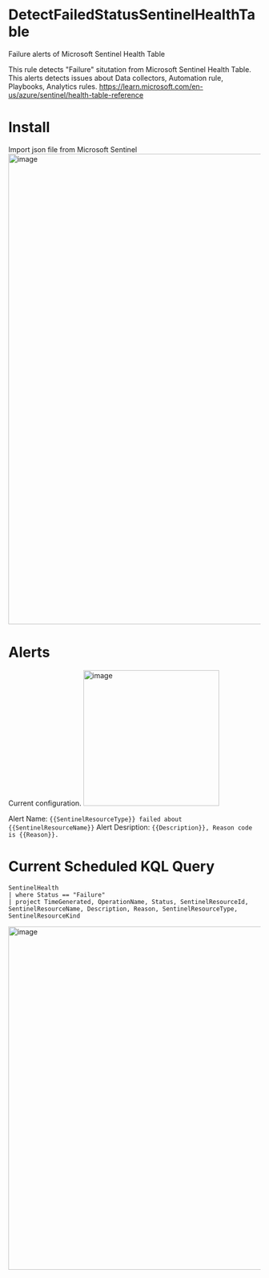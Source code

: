 # DetectFailedStatusSentinelHealthTable
Failure alerts of Microsoft Sentinel Health Table

This rule detects "Failure" situtation from Microsoft Sentinel Health Table. This alerts detects issues about Data collectors, Automation rule, Playbooks, Analytics rules.
https://learn.microsoft.com/en-us/azure/sentinel/health-table-reference

# Install
Import json file from Microsoft Sentinel
<img width="940" alt="image" src="https://github.com/hisashin0728/DetectFailedStatusSentinelHealthTable/assets/55295601/b1e3e004-7c3c-47c8-9645-e3e2e53efcec">

# Alerts
Current configuration.
<img width="271" alt="image" src="https://github.com/hisashin0728/DetectFailedStatusSentinelHealthTable/assets/55295601/998226a9-3a14-4fae-b363-4d4ddd030454">

Alert Name:
``{{SentinelResourceType}} failed about {{SentinelResourceName}}``
Alert Desription:
``{{Description}}, Reason code is {{Reason}}.``


# Current Scheduled KQL Query

```
SentinelHealth
| where Status == "Failure"
| project TimeGenerated, OperationName, Status, SentinelResourceId, SentinelResourceName, Description, Reason, SentinelResourceType, SentinelResourceKind
```

<img width="686" alt="image" src="https://github.com/hisashin0728/DetectFailedStatusSentinelHealthTable/assets/55295601/5ae7dcd0-27c1-4d86-9176-9bb1a657d4ec">


